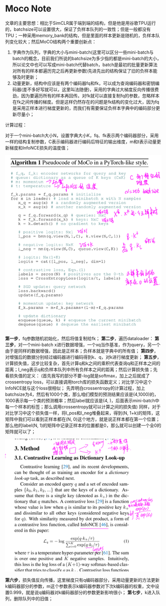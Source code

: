 # Moco Note

文章的主要思想：相比于SimCLR属于端到端的结构，但是他是用谷歌TPU运行的，batchsize可以设置很大，保证了负样本队列的一致性；但是一般都没有TPU；一种采用memory_bank的结构，但是里面的样本更新是随机的，负样本队列变化较大；然后MoCO结构两个重要创新点：

1. 字典作为队列，字典的大小与mini-batch(这里可以区分一些mini-batch与batch的概念，目前我们所说的batchsize为多少指的都是mini-batch的大小，所以论文中也可以写成mini-batch代替batch，batch是最初的批量更新算法对所有的样本都遍历完之后再更新参数)先进先出的结构保证了旧的负样本能够及时更新；
2. 动量更新，结构中应该是有两个编码器fq和fk，可以成为查询编码器和密钥编码器(差不多好写就可以，这里叫法随便)，采用的字典过大梯度反向传播很费劲，因为要遍历所有的样本再回传。对fk就可以直接复制fq的参数，忽略样本在fk之间传播的梯度。但是这样仍然存在的问题是fk结构的变化过大，因为fq是采用正样本进行梯度更新的，而我们有需要保证负样本字典中的编码部分更新尽量小；

计算过程：

对于一个mini-batch大小N，设置字典大小K，fq、fk表示两个编码器部分，采用一样的结构复制参数，C表示编码器进行编码后特征的输出维度，m和t表示动量更新梯度和InfoNCE损失的温度值；

![Moco Pseudocode](figures/IMG_7297.jpg)

**第一步**，fq参数随机初始化，然后将值复制给fk；
**第二步**，遍历dataloader：
**第三步**，对一个mini-batch x进行数据增强，一个xq当作基准，作为query，另一个由于是同样的数据增强，因此是正样本；负样本就是字典中的所有值；
**第四步**，对增强后的数据分别经过编码器进行编码得到k、q，对k进行梯度更新；
**第五步**，计算损失值，这步比较复杂，首先计算q和k之间的乘积代表查询q和正样本之间的距离；l_neg表示q和负样本队列中所有负样本之间的距离；然后计算损失值；先看损失值的定义：
(首先我写的部分不要-log就是softmax，加上之后就成了crossentropy loss，可以直接调用torch库的损失函数定义；对比学习中这个InfoNCE就与这个loss很相似；
先弄明白crossentropy的计算过程，加上batchsize为4，然后有1000个类，那么咱们模型的预测结果应该是(4,1000)的，1000表示每一个类的预测概率；然后label就应该是(4, )，后面表示mini-batch中每一个样本的标签；那么调用crossentropy就可以计算之间的损失值)
同样，对于对比学习中这个损失值一样，将l_pos和l_neg堆叠起来，得到(N, 1+k)的矩阵，这矩阵中我们可以看到正样本都在(N, 0)这个地方，就是说正样本都在第一个位置；那么他的label(N, 1)的矩阵中记录正样本的位置都是0，那么就可以创建一个全0的矩阵就可以了；

![Moco Pseudocode](figures/2022-07-28_21-59-09.jpg)

**第六步**，损失值反向传播，这里梯度只有q编码器部分，采用动量更新的方法更新k编码器部分的参数，m这个参数表示k编码器参数对下次k编码器的权重，文中设置0.999，就是说q编码器对k编码器部分的参数更新影响很小；
**第七步**，k进入队列，删除队列中的旧值；

